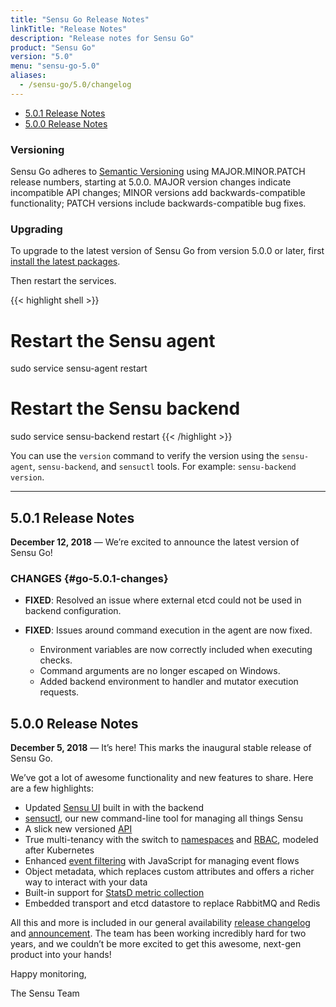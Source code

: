 ```yaml
---
title: "Sensu Go Release Notes"
linkTitle: "Release Notes"
description: "Release notes for Sensu Go"
product: "Sensu Go"
version: "5.0"
menu: "sensu-go-5.0"
aliases:
  - /sensu-go/5.0/changelog
---
```


- [5.0.1 Release Notes](#5-0-1-release-notes)
- [5.0.0 Release Notes](#5-0-0-release-notes)

### Versioning
Sensu Go adheres to [Semantic Versioning](https://semver.org/spec/v2.0.0.html) using MAJOR.MINOR.PATCH release numbers, starting at 5.0.0. MAJOR version changes indicate incompatible API changes; MINOR versions add backwards-compatible functionality; PATCH versions include backwards-compatible bug fixes.

### Upgrading

To upgrade to the latest version of Sensu Go from version 5.0.0 or later, first [install the latest packages][8].

Then restart the services.

{{< highlight shell >}}
# Restart the Sensu agent
sudo service sensu-agent restart

# Restart the Sensu backend
sudo service sensu-backend restart
{{< /highlight >}}

You can use the `version` command to verify the version using the `sensu-agent`, `sensu-backend`, and `sensuctl` tools. For example: `sensu-backend version`.

---

## 5.0.1 Release Notes

**December 12, 2018** &mdash; We’re excited to announce the latest
version of Sensu Go!

### CHANGES {#go-5.0.1-changes}

- **FIXED**: Resolved an issue where external etcd could not be used in backend configuration.

- **FIXED**: Issues around command execution in the agent are now
  fixed.
    * Environment variables are now correctly included when executing checks.
    * Command arguments are no longer escaped on Windows.
    * Added backend environment to handler and mutator execution requests.

## 5.0.0 Release Notes

**December 5, 2018** &mdash; It’s here! This marks the inaugural stable release of Sensu Go. 

We’ve got a lot of awesome functionality and new features to share. Here are a few highlights:

- Updated [Sensu UI][1] built in with the backend 
- [sensuctl][2], our new command-line tool for managing all things Sensu 
- A slick new versioned [API][3]
- True multi-tenancy with the switch to [namespaces][4] and [RBAC][5], modeled after Kubernetes 
- Enhanced [event filtering][6] with JavaScript for managing event flows 
- Object metadata, which replaces custom attributes and offers a richer way to interact with your data 
- Built-in support for [StatsD metric collection][7] 
- Embedded transport and etcd datastore to replace RabbitMQ and Redis

All this and more is included in our general availability [release changelog][changelog] and [announcement][blog].
The team has been working incredibly hard for two years, and we couldn’t be more excited to get this awesome, next-gen product into your hands! 

Happy monitoring, 

The Sensu Team 

[changelog]: https://github.com/sensu/sensu-go/blob/master/CHANGELOG.md
[blog]: https://blog.sensu.io/sensu-go-is-here
[1]: /sensu-go/5.0/dashboard/overview
[2]: /sensu-go/5.0/sensuctl/reference
[3]: /sensu-go/5.0/api/overview
[4]: /sensu-go/5.0/reference/rbac#namespaces
[5]: /sensu-go/5.0/reference/rbac
[6]: /sensu-go/5.0/reference/filters
[7]: /sensu-go/5.0/guides/aggregate-metrics-statsd
[8]: /sensu-go/5.0/installation/install-sensu
